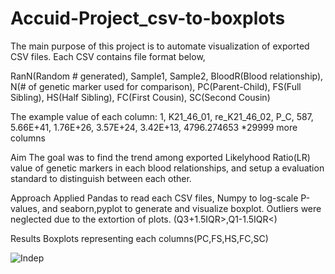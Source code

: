 # Accuid-Project_csv-to-boxplots
The main purpose of this project is to automate visualization of exported CSV files. Each CSV contains file format below,

RanN(Random # generated),	Sample1,	Sample2,	BloodR(Blood relationship),	N(# of genetic marker used for comparison),	PC(Parent-Child),	FS(Full Sibling),
HS(Half Sibling),	FC(First Cousin),	SC(Second Cousin)

The example value of each column: 
1,	K21_46_01,	re_K21_46_02,	P_C,	587,	5.66E+41,	1.76E+26,	3.57E+24,	3.42E+13,	4796.274653
*29999 more columns

Aim
The goal was to find the trend among exported Likelyhood Ratio(LR) value of genetic markers in each blood relationships, and setup a evaluation standard to distinguish between each other.

Approach
Applied Pandas to read each CSV files, Numpy to log-scale P-values, and seaborn,pyplot to generate and visualize boxplot.
Outliers were neglected due to the extortion of plots. (Q3+1.5IQR>,Q1-1.5IQR<)

Results
Boxplots representing each columns(PC,FS,HS,FC,SC)

![Indep](https://user-images.githubusercontent.com/101860126/163285420-69751330-ebb0-47fc-b126-a5742e8d8b16.png)
